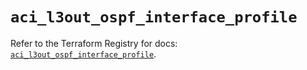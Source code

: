 # `aci_l3out_ospf_interface_profile`

Refer to the Terraform Registry for docs: [`aci_l3out_ospf_interface_profile`](https://registry.terraform.io/providers/ciscodevnet/aci/2.17.0/docs/resources/l3out_ospf_interface_profile).
